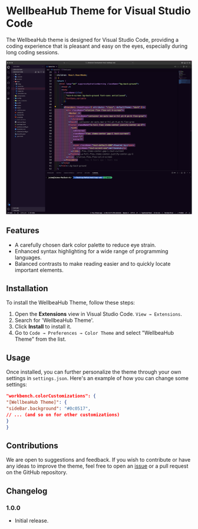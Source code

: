 # WellbeaHub Theme for Visual Studio Code

The WellbeaHub theme is designed for Visual Studio Code, providing a coding experience that is pleasant and easy on the eyes, especially during long coding sessions.

![Screenshot of the theme](screenshots/ScreenShot.png)

## Features

- A carefully chosen dark color palette to reduce eye strain.
- Enhanced syntax highlighting for a wide range of programming languages.
- Balanced contrasts to make reading easier and to quickly locate important elements.

## Installation

To install the WellbeaHub Theme, follow these steps:

1. Open the **Extensions** view in Visual Studio Code. `View → Extensions`.
2. Search for 'WellbeaHub Theme'.
3. Click **Install** to install it.
4. Go to `Code → Preferences → Color Theme` and select "WellbeaHub Theme" from the list.

## Usage

Once installed, you can further personalize the theme through your own settings in `settings.json`. Here's an example of how you can change some settings:

```json
"workbench.colorCustomizations": {
"[WellbeaHub Theme]": {
"sideBar.background": "#0c0517",
// ... (and so on for other customizations)
}
}
```

## Contributions

We are open to suggestions and feedback. If you wish to contribute or have any ideas to improve the theme, feel free to open an [issue](https://github.com/WellbeaHub/WellbeaHub-Theme-VScode) or a pull request on the GitHub repository.

## Changelog

### 1.0.0

- Initial release.

